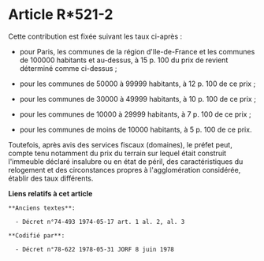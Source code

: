 # Article R*521-2

Cette contribution est fixée suivant les taux ci-après :

- pour Paris, les communes de la région d'Ile-de-France et les communes de 100000 habitants et au-dessus, à 15 p. 100 du prix
de revient déterminé comme ci-dessus ;

- pour les communes de 50000 à 99999 habitants, à 12 p. 100 de ce prix ;

- pour les communes de 30000 à 49999 habitants, à 10 p. 100 de ce prix ;

- pour les communes de 10000 à 29999 habitants, à 7 p. 100 de ce prix ;

- pour les communes de moins de 10000 habitants, à 5 p. 100 de ce prix.

Toutefois, après avis des services fiscaux (domaines), le préfet peut, compte tenu notamment du prix du terrain sur lequel
était construit l'immeuble déclaré insalubre ou en état de péril, des caractéristiques du relogement et des circonstances
propres à l'agglomération considérée, établir des taux différents.

**Liens relatifs à cet article**

	**Anciens textes**:

	  - Décret n°74-493 1974-05-17 art. 1 al. 2, al. 3

	**Codifié par**:

	  - Décret n°78-622 1978-05-31 JORF 8 juin 1978
